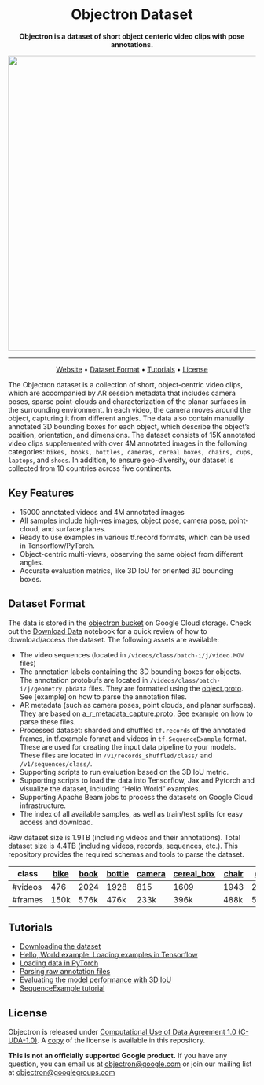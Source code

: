 
<div align="center">

# Objectron Dataset

**Objectron is a dataset of short object centeric video clips with pose annotations.**

<img src="docs/images/objectron_samples.gif" width="600px">

---
<p align="center">
  <a href="https://www.objectron.dev">Website</a> •
  <a href="#dataset-format">Dataset Format</a> •
  <a href="#tutorials">Tutorials</a> •
  <a href="#license">License</a>
</p>

</div>



The Objectron dataset is a collection of short, object-centric video clips, which are accompanied by AR session metadata that includes camera poses, sparse point-clouds and characterization of the planar surfaces in the surrounding environment. In each video, the camera moves around the object, capturing it from different angles. The data also contain manually annotated 3D bounding boxes for each object, which describe the object’s position, orientation, and dimensions. The dataset consists of 15K annotated video clips supplemented with over 4M annotated images in the following categories: `bikes, books, bottles, cameras, cereal boxes, chairs, cups, laptops`, and `shoes`. In addition, to ensure geo-diversity, our dataset is collected from 10 countries across five continents.

## Key Features
- 15000 annotated videos and 4M annotated images
- All samples include high-res images, object pose, camera pose, point-cloud, and surface planes.
- Ready to use examples in various tf.record formats, which can be used in Tensorflow/PyTorch.
- Object-centric multi-views, observing the same object from different angles.
- Accurate evaluation metrics, like 3D IoU for oriented 3D bounding boxes.


## Dataset Format
The data is stored in the [objectron bucket](https://storage.googleapis.com/objectron) on Google Cloud storage. Check out the [Download Data](https://github.com/google-research-datasets/Objectron/blob/master/notebooks/Download%20Data.ipynb) notebook for a quick review of how to download/access the dataset. The following assets are available:

- The video sequences (located in `/videos/class/batch-i/j/video.MOV` files)
- The annotation labels containing the 3D bounding boxes for objects. The annotation protobufs are located in `/videos/class/batch-i/j/geometry.pbdata` files. They are formatted using the [object.proto](https://github.com/google-research-datasets/Objectron/blob/master/objectron/schema/object.proto). See [example] on how to parse the annotation files.
- AR metadata (such as camera poses, point clouds, and planar surfaces). They are based on [a_r_metadata_capture.proto](https://github.com/google-research-datasets/Objectron/blob/master/objectron/schema/a_r_metadata_capture.proto). See [example]() on how to parse these files.
- Processed dataset: sharded and shuffled `tf.records` of the annotated frames, in tf.example format and videos in `tf.SequenceExample` format. These are used for creating the input data pipeline to your models. These files are located in `/v1/records_shuffled/class/` and `/v1/sequences/class/`.
- Supporting scripts to run evaluation based on the 3D IoU metric.
- Supporting scripts to load the data into Tensorflow, Jax and Pytorch and visualize the dataset, including “Hello World” examples.
- Supporting Apache Beam jobs to process the datasets on Google Cloud infrastructure.
- The index of all available samples, as well as train/test splits for easy access and download.

Raw dataset size is 1.9TB (including videos and their annotations). Total dataset size is 4.4TB (including videos, records, sequences, etc.). This repository provides the required schemas and tools to parse the dataset.

| class   | [bike](https://github.com/google-research-datasets/Objectron/blob/master/index/bike_annotations) | [book](https://github.com/google-research-datasets/Objectron/blob/master/index/book_annotations) | [bottle](https://github.com/google-research-datasets/Objectron/blob/master/index/bottle_annotations) | [camera](https://github.com/google-research-datasets/Objectron/blob/master/index/camera_annotations) | [cereal_box](https://github.com/google-research-datasets/Objectron/blob/master/index/cereal_box_annotations) | [chair](https://github.com/google-research-datasets/Objectron/blob/master/index/chair_annotations) | [cup](https://github.com/google-research-datasets/Objectron/blob/master/index/cup_annotations)  | [laptop](https://github.com/google-research-datasets/Objectron/blob/master/index/laptop_annotations) | [shoe](https://github.com/google-research-datasets/Objectron/blob/master/index/shoe_annotations) |
|---------|------|------|--------|--------|------------|-------|------|--------|------|
| #videos | 476  | 2024 | 1928   | 815    | 1609       | 1943  | 2204 | 1473   | 2116 |
| #frames | 150k | 576k | 476k   | 233k   | 396k       | 488k  | 546k | 485k   | 557k |

## Tutorials
- [Downloading the dataset](https://github.com/google-research-datasets/Objectron/blob/master/notebooks/Download%20Data.ipynb)
- [Hello, World example: Loading examples in Tensorflow](https://github.com/google-research-datasets/Objectron/blob/master/notebooks/Hello%20World.ipynb)
- [Loading data in PyTorch](https://github.com/google-research-datasets/Objectron/blob/master/notebooks/Objectron_Pytorch_tutorial.ipynb)
- [Parsing raw annotation files](https://github.com/google-research-datasets/Objectron/blob/master/notebooks/Parse%20Annotations.ipynb)
- [Evaluating the model performance with 3D IoU](https://github.com/google-research-datasets/Objectron/blob/master/notebooks/3D_IOU.ipynb)
- [SequenceExample tutorial](https://github.com/google-research-datasets/Objectron/blob/master/notebooks/SequenceExamples.ipynb)

## License
Objectron is released under [Computational Use of Data Agreement 1.0 (C-UDA-1.0)](https://github.com/microsoft/Computational-Use-of-Data-Agreement). A [copy](https://github.com/google-research-datasets/Objectron/blob/master/LICENSE) of the license is available in this repository.


**This is not an officially supported Google product.** If you have any question, you can email us at objectron@google.com or join our mailing list at objectron@googlegroups.com


